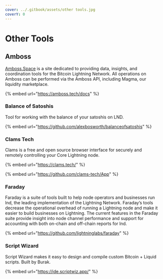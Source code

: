 ```yaml
---
cover: ../.gitbook/assets/other tools.jpg
coverY: 0
---
```


# Other Tools

## Amboss

[Amboss.Space](https://amboss.space/) is a site dedicated to providing data, insights, and coordination tools for the Bitcoin Lightning Network. All operations on Amboss can be performed via the Amboss API, including Magma, our liquidity marketplace.

{% embed url="https://amboss.tech/docs" %}

### Balance of Satoshis

Tool for working with the balance of your satoshis on LND.

{% embed url="https://github.com/alexbosworth/balanceofsatoshis" %}

### Clams Tech

Clams is a free and open source browser interface for securely and remotely controlling your Core Lightning node.

{% embed url="https://clams.tech/" %}

{% embed url="https://github.com/clams-tech/App" %}

### Faraday

Faraday is a suite of tools built to help node operators and businesses run lnd, the leading implementation of the Lightning Network. Faraday’s tools decrease the operational overhead of running a Lightning node and make it easier to build businesses on Lightning. The current features in the Faraday suite provide insight into node channel performance and support for accounting with both on-chain and off-chain reports for lnd.

{% embed url="https://github.com/lightninglabs/faraday" %}

### Script Wizard

Script Wizard makes it easy to design and compile custom Bitcoin + Liquid scripts. Built by Burak.

{% embed url="https://ide.scriptwiz.app/" %}

